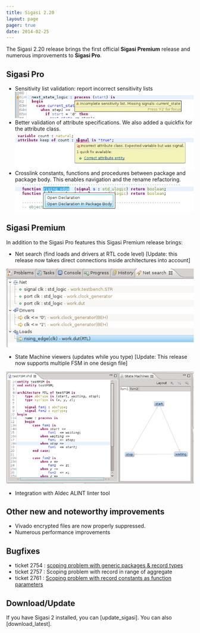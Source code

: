 ```yaml
---
title: Sigasi 2.20
layout: page
pager: true
date: 2014-02-25
---
```


The Sigasi 2.20 release brings the first official **Sigasi Premium** release and numerous improvements to **Sigasi Pro**.

Sigasi Pro
----------

-   Sensitivity list validation: report incorrect sensitivity lists
	![Sensitivity list validation](2.20/sensitivitylist.png "Sensitivity list validation")
-   Better validation of attribute specifications. We also added a
    quickfix for the attribute class.
    ![Attribute validation](2.20/attributeclass.png "Attribute validation")
-   Crosslink constants, functions and procedures between package and
    package body. This enables navigation and the rename refactoring.
    ![Crosslink package and package body](2.20/packagebody.png "Crosslink package and package body")
    

Sigasi Premium
--------------

In addition to the Sigasi Pro features this Sigasi Premium release
brings:

-   Net search (find loads and drivers at RTL code level) \[Update: this
    release now takes direct connections inside architectures into
    account\]

![Net Search](2.20/netsearch.png "Net Search")

-   State Machine viewers (updates while you type) \[Update: This release
    now supports multiple FSM in one design file\]

[![FSM View: multiple fsms in one file](2.20/fsmmultiplefsms.png "FSM View: multiple fsms in one file")](http://www.sigasi.com/screencast/vhdl-state-machine-diagram)

-   Integration with Aldec ALINT linter tool

Other new and noteworthy improvements
-------------------------------------

-   Vivado encrypted files are now properly suppressed.
-   Numerous performance improvements

Bugfixes
--------

-   ticket 2754 : [scoping problem with generic packages & record
    types](http://www.sigasi.com/node/2209)
-   ticket 2757 : Scoping problem with record in range of aggregate
-   ticket 2761 : [Scoping problem with record constants as function
    parameters](http://www.sigasi.com/forum/bug-multiple-records-function)

Download/Update
---------------

If you have Sigasi 2 installed, you can [update_sigasi]. You can also [download_latest].
